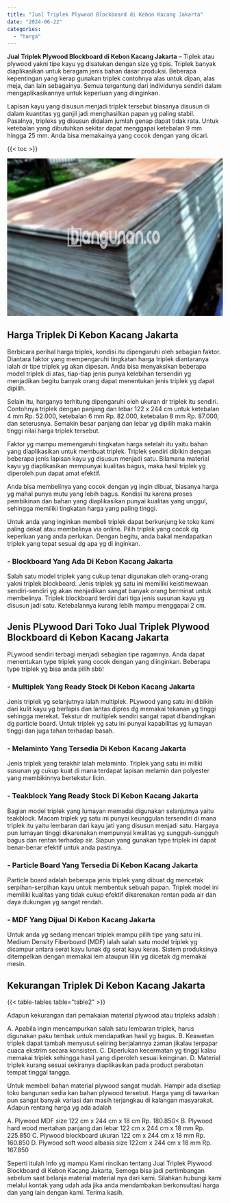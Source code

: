 ```yaml
---
title: "Jual Triplek Plywood Blockboard di Kebon Kacang Jakarta"
date: "2024-06-22"
categories: 
  - "harga"
---
```


**Jual Triplek Plywood Blockboard di Kebon Kacang Jakarta** – Tiplek atau plywood yakni tipe kayu yg disatukan dengan size yg tipis. Triplek banyak diaplikasikan untuk beragam jenis bahan dasar produksi. Beberapa kepentingan yang kerap gunakan triplek contohnya alas untuk dipan, alas meja, dan lain sebagainya. Semua tergantung dari individunya sendiri dalam mengaplikasikannya untuk keperluan yang diinginkan.

Lapisan kayu yang disusun menjadi triplek tersebut biasanya disusun di dalam kuantitas yg ganjil jadi menghasilkan papan yg paling stabil. Pasalnya, tripleks yg disusun didalam jumlah genap dapat tidak rata. Untuk ketebalan yang dibutuhkan sekitar dapat menggapai ketebalan 9 mm hingga 25 mm. Anda bisa memakainya yang cocok dengan yang dicari.

{{< toc >}}

![Jual Triplek Plywood Blockboard di Kebon Kacang Jakarta](/images/jual-triplek-murah-09.png)

## Harga Triplek Di Kebon Kacang Jakarta

Berbicara perihal harga triplek, kondisi itu dipengaruhi oleh sebagian faktor. Diantara faktor yang mempengaruhi tingkatan harga triplek diantaranya ialah dr tipe triplek yg akan dipesan. Anda bisa menyaksikan beberapa model triplek di atas, tiap-tiap jenis punya kelebihan tersendiri yg menjadikan begitu banyak orang dapat menentukan jenis triplek yg dapat dipilih.

Selain itu, harganya terhitung dipengaruhi oleh ukuran dr triplek itu sendiri. Contohnya triplek dengan panjang dan lebar 122 x 244 cm untuk ketebalan 4 mm Rp. 52.000, ketebalan 6 mm Rp. 82.000, ketebalan 8 mm Rp. 87.000, dan seterusnya. Semakin besar panjang dan lebar yg dipilih maka makin tinggi nilai harga triplek tersebut.

Faktor yg mampu memengaruhi tingkatan harga setelah itu yaitu bahan yang diaplikasikan untuk membuat triplek. Triplek sendiri dibikin dengan beberapa jenis lapisan kayu yg disusun menjadi satu. Bilamana material kayu yg diaplikasikan mempunyai kualitas bagus, maka hasil triplek yg diperoleh pun dapat amat efektif.

Anda bisa membelinya yang cocok dengan yg ingin dibuat, biasanya harga yg mahal punya mutu yang lebih bagus. Kondisi itu karena proses pembikinan dan bahan yang diaplikasikan punyai kualitas yang unggul, sehingga memiliki tingkatan harga yang paling tinggi.

Untuk anda yang inginkan membeli triplek dapat berkunjung ke toko kami paling dekat atau membelinya via online. Pilih triplek yang cocok dg keperluan yang anda perlukan. Dengan begitu, anda bakal mendapatkan triplek yang tepat sesuai dg apa yg di inginkan.

### \- Blockboard Yang Ada Di Kebon Kacang Jakarta

Salah satu model triplek yang cukup tenar digunakan oleh orang-orang yakni triplek blockboard. Jenis triplek yg satu ini memiliki keistimewaan sendiri-sendiri yg akan menjadikan sangat banyak orang berminat untuk membelinya. Triplek blockboard terdiri dari tiga jenis susunan kayu yg disusun jadi satu. Ketebalannya kurang lebih mampu menggapai 2 cm.

## Jenis PLywood Dari Toko Jual Triplek Plywood Blockboard di Kebon Kacang Jakarta

PLywood sendiri terbagi menjadi sebagian tipe ragamnya. Anda dapat menentukan type triplek yang cocok dengan yang diinginkan. Beberapa type triplek yg bisa anda pilih sbb!

### \- Multiplek Yang Ready Stock Di Kebon Kacang Jakarta

Jenis triplek yg selanjutnya ialah multiplek. PLywood yang satu ini dibikin dari kulit kayu yg berlapis dan lantas dipres dg memakai tekanan yg tinggi sehingga merekat. Tekstur dr multiplek sendiri sangat rapat dibandingkan dg particle board. Untuk triplek yg satu ini punyai kapabilitas yg lumayan tinggi dan juga tahan terhadap basah.

### \- Melaminto Yang Tersedia Di Kebon Kacang Jakarta

Jenis triplek yang terakhir ialah melaminto. Triplek yang satu ini miliki susunan yg cukup kuat di mana terdapat lapisan melamin dan polyester yang membikinnya bertekstur licin.

### \- Teakblock Yang Ready Stock Di Kebon Kacang Jakarta

Bagian model triplek yang lumayan memadai digunakan selanjutnya yaitu teakblock. Macam triplek yg satu ini punyai keunggulan tersendiri di mana triplek itu yaitu lembaran dari kayu jati yang disusun menjadi satu. Hargaya pun lumayan tinggi dikarenakan mempunyai kwalitas yg sungguh-sungguh bagus dan rentan terhadap air. Siapun yang gunakan type triplek ini dapat benar-benar efektif untuk anda pastinya.

### \- Particle Board Yang Tersedia Di Kebon Kacang Jakarta

Particle board adalah beberapa jenis triplek yang dibuat dg mencetak serpihan-serpihan kayu untuk membentuk sebuah papan. Triplek model ini memiliki kualitas yang tidak cukup efektif dikarenakan rentan pada air dan daya dukungan yg sangat rendah.

### \- MDF Yang Dijual Di Kebon Kacang Jakarta

Untuk anda yg sedang mencari triplek mampu pilih tipe yang satu ini. Medium Density Fiberboard (MDF) ialah salah satu model triplek yg dicampur antara serat kayu lunak dg serat kayu keras. Sistem produksinya ditempelkan dengan memakai lem ataupun lilin yg dicetak dg memakai mesin.

## Kekurangan Triplek Di Kebon Kacang Jakarta

{{< table-tables table="table2" >}}

Adapun kekurangan dari pemakaian material plywood atau tripleks adalah :

A. Apabila ingin mencampurkan salah satu lembaran triplek, harus digunakan paku tembak untuk mendapatkan hasil yg bagus. B. Keawetan triplek dapat tambah menyusut seiiring berjalannya zaman jikalau terpapar cuaca ekstrim secara konsisten. C. Diperlukan kecermatan yg tinggi kalau memakai triplek sehingga hasil yang diperoleh sesuai keinginan. D. Material triplek kurang sesuai sekiranya diaplikasikan pada product perabotan tempat tinggal tangga.

Untuk membeli bahan material plywood sangat mudah. Hampir ada disetiap toko bangunan sedia kan bahan plywood tersebut. Harga yang di tawarkan pun sangat banyak variasi dan masih terjangkau di kalangan masyarakat. Adapun rentang harga yg ada adalah

A. Plywood MDF size 122 cm x 244 cm x 18 cm Rp. 180.850< B. Plywood hard wood mertahan panjang dan lebar 122 cm x 244 cm x 18 mm Rp. 225.850 C. Plywood blockboard ukuran 122 cm x 244 cm x 18 mm Rp. 160.850 D. Plywood soft wood albasia size 122cm x 244 cm x 18 mm Rp. 167.850

Seperti itulah Info yg mampu Kami rincikan tentang Jual Triplek Plywood Blockboard di Kebon Kacang Jakarta, Semoga bisa jadi pertimbangan sebelum saat belanja material material nya dari kami. Silahkan hubungi kami melalui kontak yang udah ada jika anda mendambakan berkonsultasi harga dan yang lain dengan kami. Terima kasih.
